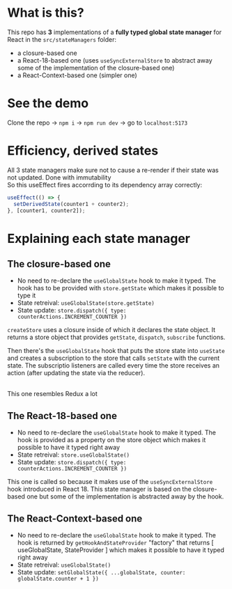 # What is this?

This repo has **3** implementations of a **fully typed global state manager** for React in the `src/stateManagers` folder:
- a closure-based one
- a React-18-based one (uses `useSyncExternalStore` to abstract away some of the implementation of the closure-based one)
- a React-Context-based one (simpler one)

# See the demo

Clone the repo -> `npm i` -> `npm run dev` -> go to `localhost:5173`

# Efficiency, derived states

All 3 state managers make sure not to cause a re-render if their state was not updated. Done with immutability\
So this useEffect fires accorrding to its dependency array correctly:
```javascript
useEffect(() => {
  setDerivedState(counter1 + counter2);
}, [counter1, counter2]);
```

# Explaining each state manager

## The closure-based one

- No need to re-declare the `useGlobalState` hook to make it typed. The hook has to be provided with `store.getState` which makes it possible to type it
- State retreival: `useGlobalState(store.getState)`
- State update: `store.dispatch({ type: counterActions.INCREMENT_COUNTER })`

`createStore` uses a closure inside of which it declares the state object. It returns a store object that provides `getState`, `dispatch`, `subscribe` functions.

Then there's the `useGlobalState` hook that puts the store state into `useState` and creates a subscription to the store that calls `setState` with the current state. The subscriptio listeners are called every time the store receives an action (after updating the state via the reducer).

\
This one resembles Redux a lot

## The React-18-based one

- No need to re-declare the `useGlobalState` hook to make it typed. The hook is provided as a property on the store object which makes it possible to have it typed right away
- State retreival: `store.useGlobalState()`
- State update: `store.dispatch({ type: counterActions.INCREMENT_COUNTER })`

This one is called so because it makes use of the `useSyncExternalStore` hook introduced in React 18. This state manager is based on the closure-based one but some of the implementation is abstracted away by the hook.

## The React-Context-based one

- No need to re-declare the `useGlobalState` hook to make it typed. The hook is returned by `getHookAndStateProvider` "factory" that returns [ useGlobalState, StateProvider ] which makes it possible to have it typed right away
- State retreival: `useGlobalState()`
- State update: `setGlobalState({ ...globalState, counter: globalState.counter + 1 })`